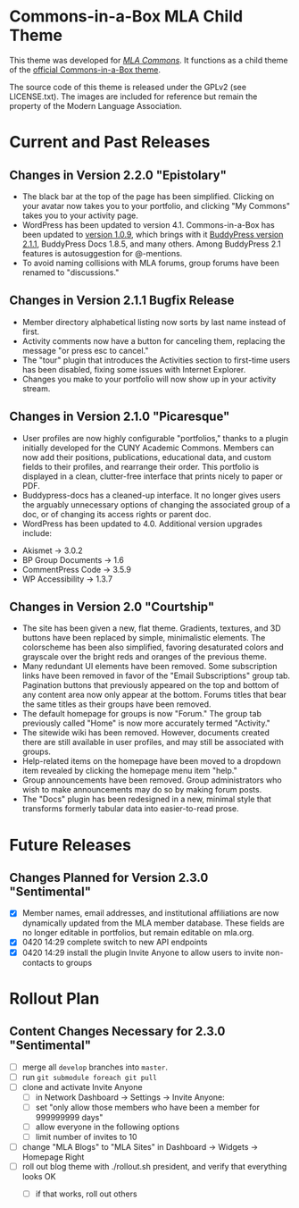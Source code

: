 # Commons-in-a-Box MLA Child Theme

This theme was developed for [_MLA Commons_][1]. It functions as a child 
theme of the [official Commons-in-a-Box theme][2].

The source code of this theme is released under the GPLv2 (see LICENSE.txt). 
The images are included for reference but remain the property of the Modern 
Language Association.

[1]: http://commons.mla.org
[2]: https://github.com/cuny-academic-commons/cbox-theme

# Current and Past Releases

## Changes in Version 2.2.0 "Epistolary" 
 * The black bar at the top of the page has been simplified. Clicking on your avatar now takes you to your portfolio, and clicking "My Commons" takes you to your activity page. 
 * WordPress has been updated to version 4.1. Commons-in-a-Box has been updated to [version 1.0.9](https://wordpress.org/plugins/commons-in-a-box/changelog/), which brings with it [BuddyPress version 2.1.1](https://codex.buddypress.org/releases/version-2-1-1/), BuddyPress Docs 1.8.5, and many others. Among BuddyPress 2.1 features is autosuggestion for @-mentions.  
 * To avoid naming collisions with MLA forums, group forums have been renamed to "discussions." 

## Changes in Version 2.1.1 Bugfix Release

 * Member directory alphabetical listing now sorts by last name instead of first. 
 * Activity comments now have a button for canceling them, replacing the message "or press esc to cancel." 
 * The "tour" plugin that introduces the Activities section to first-time users has been disabled, fixing some issues with Internet Explorer. 
 * Changes you make to your portfolio will now show up in your activity stream. 

## Changes in Version 2.1.0 "Picaresque" 

 * User profiles are now highly configurable "portfolios," thanks to a plugin initially developed for the CUNY Academic Commons. Members can now add their positions, publications, educational data, and custom fields to their profiles, and rearrange their order. This portfolio is displayed in a clean, clutter-free interface that prints nicely to paper or PDF.  
 * Buddypress-docs has a cleaned-up interface. It no longer gives users the arguably unnecessary options of changing the associated group of a doc, or of changing its access rights or parent doc.  
 * WordPress has been updated to 4.0. Additional version upgrades include: 
  - Akismet -> 3.0.2
  - BP Group Documents -> 1.6
  - CommentPress Code -> 3.5.9
  - WP Accessibility -> 1.3.7

## Changes in Version 2.0 "Courtship" 

 * The site has been given a new, flat theme. Gradients, textures, and 3D buttons have been replaced by simple, minimalistic elements. The colorscheme has been also simplified, favoring desaturated colors and grayscale over the bright reds and oranges of the previous theme. 
 * Many redundant UI elements have been removed. Some subscription links have been removed in favor of the "Email Subscriptions" group tab. Pagination buttons that previously appeared on the top and bottom of any content area now only appear at the bottom. Forums titles that bear the same titles as their groups have been removed. 
 * The default homepage for groups is now "Forum." The group tab previously called "Home" is now more accurately termed "Activity." 
 * The sitewide wiki has been removed. However, documents created there are still available in user profiles, and may still be associated with groups. 
 * Help-related items on the homepage have been moved to a dropdown item revealed by clicking the homepage menu item "help." 
 * Group announcements have been removed. Group administrators who wish to make announcements may do so by making forum posts.  
 * The "Docs" plugin has been redesigned in a new, minimal style that transforms formerly tabular data into easier-to-read prose.  

# Future Releases

## Changes Planned for Version 2.3.0 "Sentimental" 
 * [x] Member names, email addresses, and institutional affiliations are now dynamically updated from the MLA member database. These fields are no longer editable in portfolios, but remain editable on mla.org. 
 * [x] 0420 14:29 complete switch to new API endpoints
 * [x] 0420 14:29 install the plugin Invite Anyone to allow users to invite non-contacts to groups

# Rollout Plan

## Content Changes Necessary for 2.3.0 "Sentimental"
 * [ ] merge all `develop` branches into `master`. 
 * [ ] run `git submodule foreach git pull`
 * [ ] clone and activate Invite Anyone
    - [ ] in Network Dashboard -> Settings -> Invite Anyone: 
    - [ ] set "only allow those members who have been a member for 999999999 days" 
    - [ ] allow everyone in the following options
    - [ ] limit number of invites to 10
 * [ ] change "MLA Blogs" to "MLA Sites" in Dashboard -> Widgets -> Homepage Right 
 * [ ] roll out blog theme with ./rollout.sh president, and verify that everything looks OK
    - [ ] if that works, roll out others
 
